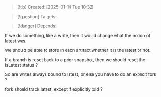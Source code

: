 
>[!tip] Created: [2025-01-14 Tue 10:32]

>[!question] Targets: 

>[!danger] Depends: 

If we do something, like a write, then it would change what the notion of latest was.

We should be able to store in each artifact whether it is the latest or not.

If a branch is reset back to a prior snapshot, then we should reset the isLatest status ?

So are writes always bound to latest, or else you have to do an explicit fork ?

fork should track latest, except if explicitly told ?
